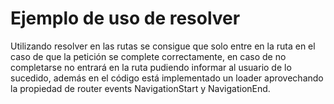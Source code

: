 # Ejemplo de uso de resolver

Utilizando resolver en las rutas se consigue que solo entre en la ruta en el caso de que la petición se complete correctamente, en caso de no completarse no entrará en la ruta pudiendo informar al usuario de lo sucedido, además en el código está implementado un loader aprovechando la propiedad de router events NavigationStart y NavigationEnd.
